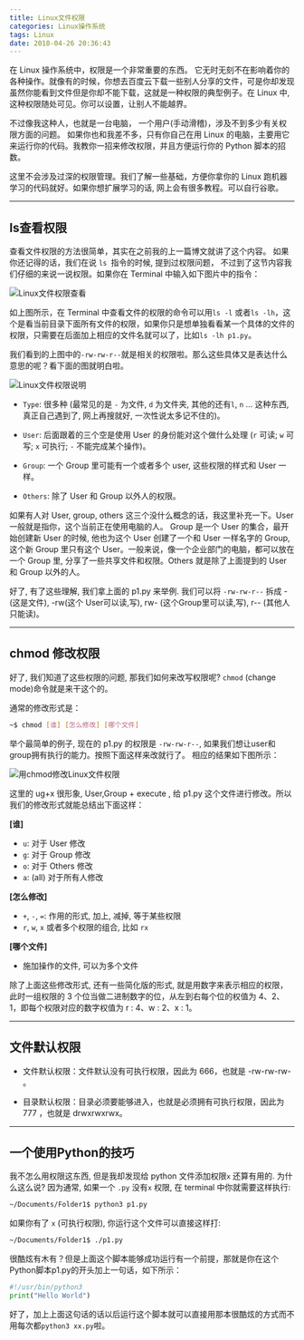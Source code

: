```yaml
---
title: Linux文件权限
categories: Linux操作系统
tags: Linux
date: 2018-04-26 20:36:43
---
```


在 Linux 操作系统中，权限是一个非常重要的东西。 它无时无刻不在影响着你的各种操作。就像有的时候，你想去百度云下载一些别人分享的文件，可是你却发现虽然你能看到文件但是你却不能下载，这就是一种权限的典型例子。在 Linux 中, 这种权限随处可见。你可以设置，让别人不能越界。<!--more-->

不过像我这种人，也就是一台电脑， 一个用户(手动滑稽)，涉及不到多少有关权限方面的问题。 如果你也和我差不多，只有你自己在用 Linux 的电脑，主要用它来运行你的代码。我教你一招来修改权限，并且方便运行你的 Python 脚本的招数。

这里不会涉及过深的权限管理。我们了解一些基础，方便你拿你的 Linux 跑机器学习的代码就好。如果你想扩展学习的话, 网上会有很多教程。可以自行谷歌。

---

## ls查看权限

查看文件权限的方法很简单，其实在之前我的上一篇博文就讲了这个内容。 如果你还记得的话，我们在说 `ls `指令的时候, 提到过权限问题， 不过到了这节内容我们仔细的来说一说权限。如果你在 Terminal 中输入如下图片中的指令：

![Linux文件权限查看](https://myblogs-photos-1256941622.cos.ap-chengdu.myqcloud.com/Linux%E6%96%87%E4%BB%B6%E6%9D%83%E9%99%90/Linux_common_command_01.png)

如上图所示，在 Terminal 中查看文件的权限的命令可以用`ls -l`  或者`ls -lh`，这个是看当前目录下面所有文件的权限，如果你只是想单独看看某一个具体的文件的权限，只需要在后面加上相应的文件名就可以了，比如`ls -lh p1.py`。

我们看到的上图中的`-rw-rw-r--`就是相关的权限啦。那么这些具体又是表达什么意思的呢？看下面的图就明白啦。

![Linux文件权限说明](https://morvanzhou.github.io/static/results/linux-basic/03-01-02.png)

* `Type`: 很多种 (最常见的是 `-` 为文件, `d` 为文件夹, 其他的还有`l`, `n` … 这种东西, 真正自己遇到了, 网上再搜就好, 一次性说太多记不住的)。

* `User`: 后面跟着的三个空是使用 User 的身份能对这个做什么处理 (`r` 可读; `w` 可写; `x` 可执行; `-` 不能完成某个操作)。

* `Group`: 一个 Group 里可能有一个或者多个 user, 这些权限的样式和 User 一样。

* `Others`: 除了 User 和 Group 以外人的权限。

如果有人对 User, group, others 这三个没什么概念的话，我这里补充一下。User 一般就是指你，这个当前正在使用电脑的人。 Group 是一个 User 的集合，最开始创建新 User 的时候, 他也为这个 User 创建了一个和 User 一样名字的 Group, 这个新 Group 里只有这个 User。一般来说，像一个企业部门的电脑，都可以放在一个 Group 里, 分享了一些共享文件和权限。Others 就是除了上面提到的 User 和 Group 以外的人。

好了, 有了这些理解, 我们拿上面的 p1.py 来举例. 我们可以将 `-rw-rw-r--` 拆成 - (这是文件), -rw(这个 User可以读,写), rw- (这个Group里可以读,写), r-- (其他人只能读)。

---

## chmod 修改权限

好了, 我们知道了这些权限的问题, 那我们如何来改写权限呢? `chmod` (change mode)命令就是来干这个的。

通常的修改形式是：

``` bash
~$ chmod [谁] [怎么修改] [哪个文件]
```

举个最简单的例子, 现在的 p1.py 的权限是 `-rw-rw-r--`, 如果我们想让user和group拥有执行的能力。按照下面这样来改就行了。
相应的结果如下图所示：

![用chmod修改Linux文件权限](https://myblogs-photos-1256941622.cos.ap-chengdu.myqcloud.com/Linux%E6%96%87%E4%BB%B6%E6%9D%83%E9%99%90/Linux_common_command_02.png)

这里的 ug+x 很形象, User,Group + execute , 给 p1.py 这个文件进行修改。所以我们的修改形式就能总结出下面这样：

**[谁]**

* `u`: 对于 User 修改
* `g`: 对于 Group 修改
* `o`: 对于 Others 修改
* `a`: (all) 对于所有人修改

**[怎么修改]**

* `+`, `-`, `=`: 作用的形式, 加上, 减掉, 等于某些权限
* `r`, `w`, `x` 或者多个权限的组合, 比如 `rx`

**[哪个文件]**

* 施加操作的文件, 可以为多个文件

除了上面这些修改形式, 还有一些简化版的形式, 就是用数字来表示相应的权限，此时一组权限的 3 个位当做二进制数字的位，从左到右每个位的权值为 4、2、1，即每个权限对应的数字权值为 r : 4、w : 2、x : 1。

---

## 文件默认权限

* 文件默认权限：文件默认没有可执行权限，因此为 666，也就是 -rw-rw-rw- 。

* 目录默认权限：目录必须要能够进入，也就是必须拥有可执行权限，因此为 777 ，也就是 drwxrwxrwx。

---

## 一个使用Python的技巧

我不怎么用权限这东西, 但是我却发现给 python 文件添加权限`x` 还算有用的. 为什么这么说? 因为通常, 如果一个 `.py` 没有`x` 权限, 在 terminal 中你就需要这样执行:

``` bash
~/Documents/Folder1$ python3 p1.py
```

如果你有了 `x` (可执行权限), 你运行这个文件可以直接这样打:

``` bash
~/Documents/Folder1$ ./p1.py
```

很酷炫有木有？但是上面这个脚本能够成功运行有一个前提，那就是你在这个Python脚本p1.py的开头加上一句话，如下所示：

``` python
#!/usr/bin/python3
print("Hello World")
```

好了，加上上面这句话的话以后运行这个脚本就可以直接用那本很酷炫的方式而不用每次都`python3 xx.py`啦。
